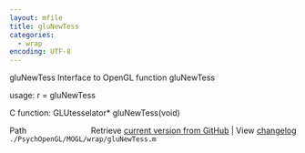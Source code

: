 ```yaml
---
layout: mfile
title: gluNewTess
categories:
  - wrap
encoding: UTF-8
---
```


gluNewTess  Interface to OpenGL function gluNewTess  

usage:  r = gluNewTess  

C function:  GLUtesselator\* gluNewTess(void)  


<div class="code_header" style="text-align:right;">
  <span style="float:left;">Path&nbsp;&nbsp;</span> <span class="counter">Retrieve <a href=
  "https://raw.github.com/Psychtoolbox-3/Psychtoolbox-3/beta/./PsychOpenGL/MOGL/wrap/gluNewTess.m">current version from GitHub</a> | View <a href=
  "https://github.com/Psychtoolbox-3/Psychtoolbox-3/commits/beta/./PsychOpenGL/MOGL/wrap/gluNewTess.m">changelog</a></span>
</div>
<div class="code">
  <code>./PsychOpenGL/MOGL/wrap/gluNewTess.m</code>
</div>
